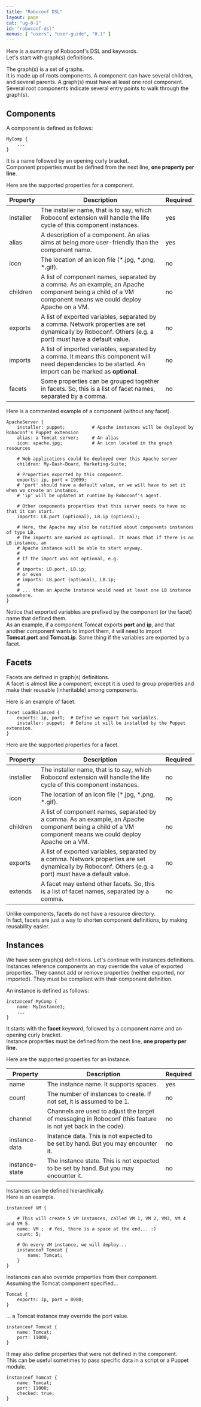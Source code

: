 ```yaml
---
title: "Roboconf DSL"
layout: page
cat: "ug-0-1"
id: "roboconf-dsl"
menus: [ "users", "user-guide", "0.1" ]
---
```


Here is a summary of Roboconf's DSL and keywords.  
Let's start with graph(s) definitions.

The graph(s) is a set of graphs.  
It is made up of roots components. A component can have several children, and several parents.
A graph(s) must have at least one root component. Several root components indicate several entry points to 
walk through the graph(s).


## Components

A component is defined as follows:

	MyComp {
		...
	}

It is a name followed by an opening curly bracket.  
Component properties must be defined from the next line, **one property per line**.

Here are the supported properties for a component.

| Property | Description | Required |
| --- | --- | --- |
| installer | The installer name, that is to say, which Roboconf extension will handle the life cycle of this component instances. | yes |
| alias | A description of a component. An alias aims at being more user-friendly than the component name. | yes |
| icon | The location of an icon file (\*.jpg, \*.png, \*.gif). | no |
| children | A list of component names, separated by a comma. As an example, an Apache component being a child of a VM component means we could deploy Apache on a VM. | no |
| exports | A list of exported variables, separated by a comma. Network properties are set dynamically by Roboconf. Others (e.g. a port) must have a default value. | no |
| imports | A list of imported variables, separated by a comma. It means this component will need dependencies to be started. An import can be marked as **optional**. | no |
| facets | Some properties can be grouped together in facets. So, this is a list of facet names, separated by a comma. | no |


Here is a commented example of a component (without any facet).

	ApacheServer {
		installer: puppet;			# Apache instances will be deployed by Roboconf's Puppet extension
		alias: a Tomcat server;		# An alias
		icon: apache.jpg;			# An icon located in the graph resources
		
		# Web applications could be deployed over this Apache server
		children: My-Dash-Board, Marketing-Suite;
		
		# Properties exported by this component.
		exports: ip, port = 19099;
		# 'port' should have a default value, or we will have to set it when we create an instance.
		# 'ip' will be updated at runtime by Roboconf's agent.
		
		# Other components properties that this server needs to have so that it can start.
		imports: LB.port (optional), LB.ip (optional);
		
		# Here, the Apache may also be notified about components instances of type LB.
		# The imports are marked as optional. It means that if there is no LB instance, an
		# Apache instance will be able to start anyway. 
		#
		# If the import was not optional, e.g.
		#
		# imports: LB.port, LB.ip;
		# or even
		# imports: LB.port (optional), LB.ip;
		# 
		# ... then an Apache instance would need at least one LB instance somewhere.
	}

Notice that exported variables are prefixed by the component (or the facet) name that defined them.  
As an example, if a component Tomcat exports **port** and **ip**, and that another component wants to import them,
it will need to import **Tomcat.port** and **Tomcat.ip**. Same thing if the variables are exported by a facet.

## Facets

Facets are defined in graph(s) definitions.  
A facet is almost like a component, except it is used to group properties and make their reusable (inheritable)
among components.

Here is an example of facet.

	facet LoadBalanced {
		exports: ip, port;	# Define we export two variables.
		installer: puppet;	# Define it will be installed by the Puppet extension.
	}

Here are the supported properties for a facet.

| Property | Description | Required |
| --- | --- | --- |
| installer | The installer name, that is to say, which Roboconf extension will handle the life cycle of this component instances. | no |
| icon | The location of an icon file (\*.jpg, \*.png, \*.gif). | no |
| children | A list of component names, separated by a comma. As an example, an Apache component being a child of a VM component means we could deploy Apache on a VM. | no |
| exports | A list of exported variables, separated by a comma. Network properties are set dynamically by Roboconf. Others (e.g. a port) must have a default value. | no |
| extends | A facet may extend other facets. So, this is a list of facet names, separated by a comma. | no |


Unlike components, facets do not have a resource directory.  
In fact, facets are just a way to shorten component definitions, by making reusability easier.


## Instances

We have seen graph(s) definitions. Let's continue with instances definitions.  
Instances reference components an may override the value of exported properties. They cannot
add or remove properties (neither exported, nor imported). They must be compliant with their component definition.

An instance is defined as follows:

	instanceof MyComp {
		name: MyInstance1;
		...
	}

It starts with the **facet** keyword, followed by a component name and an opening curly bracket.  
Instance properties must be defined from the next line, **one property per line**.

Here are the supported properties for an instance.

| Property | Description | Required |
| --- | --- | --- |
| name | The instance name. It supports spaces. | yes |
| count | The number of instances to create. If not set, it is assumed to be 1. | no |
| channel | Channels are used to adjust the target of messaging in Roboconf (this feature is not yet back in the code). | no |
| instance-data | Instance data. This is not expected to be set by hand. But you may encounter it. | no |
| instance-state | The instance state. This is not expected to be set by hand. But you may encounter it. | no |


Instances can be defined hierarchically.  
Here is an example.

	instanceof VM {
	
		# This will create 5 VM instances, called VM 1, VM 2, VM3, VM 4 and VM 5.
		name: VM ;	# Yes, there is a space at the end... :)
		count: 5;
		
		# On every VM instance, we will deploy...
		instanceof Tomcat {
			name: Tomcat;
		}
	}

Instances can also override properties from their component.  
Assuming the Tomcat component specified...

	Tomcat {
		exports: ip, port = 8080;
	}
	
... a Tomcat instance may override the port value.

	instanceof Tomcat {
		name: Tomcat;
		port: 11000;
	}

It may also define properties that were not defined in the component.  
This can be useful sometimes to pass specific data in a script or a Puppet module.

	instanceof Tomcat {
		name: Tomcat;
		port: 11000;
		checked: true;
	}
